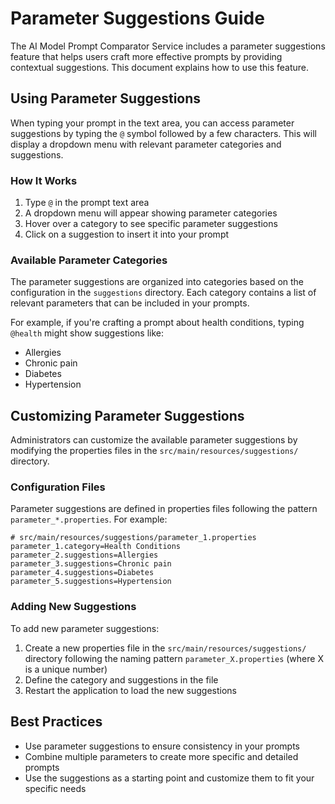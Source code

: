 # Parameter Suggestions Guide

The AI Model Prompt Comparator Service includes a parameter suggestions feature that helps users craft more effective prompts by providing contextual suggestions. This document explains how to use this feature.

## Using Parameter Suggestions

When typing your prompt in the text area, you can access parameter suggestions by typing the `@` symbol followed by a few characters. This will display a dropdown menu with relevant parameter categories and suggestions.

### How It Works

1. Type `@` in the prompt text area
2. A dropdown menu will appear showing parameter categories
3. Hover over a category to see specific parameter suggestions
4. Click on a suggestion to insert it into your prompt

### Available Parameter Categories

The parameter suggestions are organized into categories based on the configuration in the `suggestions` directory. Each category contains a list of relevant parameters that can be included in your prompts.

For example, if you're crafting a prompt about health conditions, typing `@health` might show suggestions like:
- Allergies
- Chronic pain
- Diabetes
- Hypertension

## Customizing Parameter Suggestions

Administrators can customize the available parameter suggestions by modifying the properties files in the `src/main/resources/suggestions/` directory.

### Configuration Files

Parameter suggestions are defined in properties files following the pattern `parameter_*.properties`. For example:

```properties
# src/main/resources/suggestions/parameter_1.properties
parameter_1.category=Health Conditions
parameter_2.suggestions=Allergies
parameter_3.suggestions=Chronic pain
parameter_4.suggestions=Diabetes
parameter_5.suggestions=Hypertension
```

### Adding New Suggestions

To add new parameter suggestions:

1. Create a new properties file in the `src/main/resources/suggestions/` directory following the naming pattern `parameter_X.properties` (where X is a unique number)
2. Define the category and suggestions in the file
3. Restart the application to load the new suggestions

## Best Practices

- Use parameter suggestions to ensure consistency in your prompts
- Combine multiple parameters to create more specific and detailed prompts
- Use the suggestions as a starting point and customize them to fit your specific needs